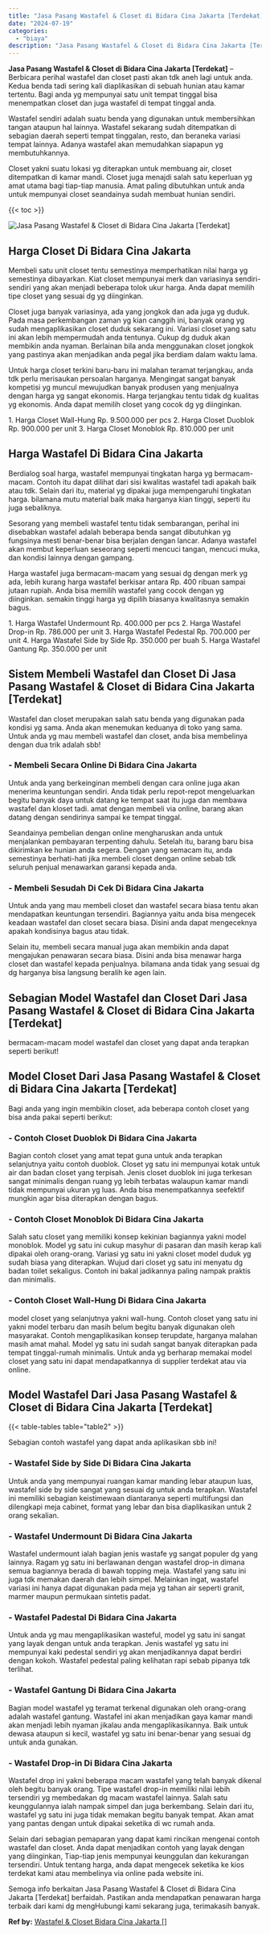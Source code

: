 ```yaml
---
title: "Jasa Pasang Wastafel & Closet di Bidara Cina Jakarta [Terdekat]"
date: "2024-07-19"
categories: 
  - "biaya"
description: "Jasa Pasang Wastafel & Closet di Bidara Cina Jakarta [Terdekat]. Semoga info berkaitan Jasa Pasang Wastafel & Closet di Bidara Cina Jakarta [Terdekat] berf..."
---
```


**Jasa Pasang Wastafel & Closet di Bidara Cina Jakarta \[Terdekat\]** – Berbicara perihal wastafel dan closet pasti akan tdk aneh lagi untuk anda. Kedua benda tadi sering kali diaplikasikan di sebuah hunian atau kamar tertentu. Bagi anda yg mempunyai satu unit tempat tinggal bisa menempatkan closet dan juga wastafel di tempat tinggal anda.

Wastafel sendiri adalah suatu benda yang digunakan untuk membersihkan tangan ataupun hal lainnya. Wastafel sekarang sudah ditempatkan di sebagian daerah seperti tempat tinggalan, resto, dan beraneka variasi tempat lainnya. Adanya wastafel akan memudahkan siapapun yg membutuhkannya.

Closet yakni suatu lokasi yg diterapkan untuk membuang air, closet ditempatkan di kamar mandi. Closet juga menajdi salah satu keperluan yg amat utama bagi tiap-tiap manusia. Amat paling dibutuhkan untuk anda untuk mempunyai closet seandainya sudah membuat hunian sendiri.

{{< toc >}}

![Jasa Pasang Wastafel & Closet di Bidara Cina Jakarta [Terdekat]](/images/wastafel-closet-murah35.png)

## Harga Closet Di Bidara Cina Jakarta

Membeli satu unit closet tentu semestinya memperhatikan nilai harga yg semestinya dibayarkan. Kiat closet mempunyai merk dan variasinya sendiri-sendiri yang akan menjadi beberapa tolok ukur harga. Anda dapat memilih tipe closet yang sesuai dg yg diinginkan.

Closet juga banyak variasinya, ada yang jongkok dan ada juga yg duduk. Pada masa perkembangan zaman yg kian canggih ini, banyak orang yg sudah mengaplikasikan closet duduk sekarang ini. Variasi closet yang satu ini akan lebih mempermudah anda tentunya. Cukup dg duduk akan membikin anda nyaman. Berlainan bila anda menggunakan closet jongkok yang pastinya akan menjadikan anda pegal jika berdiam dalam waktu lama.

Untuk harga closet terkini baru-baru ini malahan teramat terjangkau, anda tdk perlu merisaukan persoalan harganya. Mengingat sangat banyak kompetisi yg muncul mewujudkan banyak produsen yang menjualnya dengan harga yg sangat ekonomis. Harga terjangkau tentu tidak dg kualitas yg ekonomis. Anda dapat memilih closet yang cocok dg yg diinginkan.

1\. Harga Closet Wall-Hung Rp. 9.500.000 per pcs 2. Harga Closet Duoblok Rp. 900.000 per unit 3. Harga Closet Monoblok Rp. 810.000 per unit

## Harga Wastafel Di Bidara Cina Jakarta

Berdialog soal harga, wastafel mempunyai tingkatan harga yg bermacam-macam. Contoh itu dapat dilihat dari sisi kwalitas wastafel tadi apakah baik atau tdk. Selain dari itu, material yg dipakai juga mempengaruhi tingkatan harga. bilamana mutu material baik maka harganya kian tinggi, seperti itu juga sebaliknya.

Sesorang yang membeli wastafel tentu tidak sembarangan, perihal ini disebabkan wastafel adalah beberapa benda sangat dibutuhkan yg fungsinya mesti benar-benar bisa berjalan dengan lancar. Adanya wastafel akan membut keperluan seseorang seperti mencuci tangan, mencuci muka, dan kondisi lainnya dengan gampang.

Harga wastafel juga bermacam-macam yang sesuai dg dengan merk yg ada, lebih kurang harga wastafel berkisar antara Rp. 400 ribuan sampai jutaan rupiah. Anda bisa memilih wastafel yang cocok dengan yg diinginkan. semakin tinggi harga yg dipilih biasanya kwalitasnya semakin bagus.

1\. Harga Wastafel Undermount Rp. 400.000 per pcs 2. Harga Wastafel Drop-in Rp. 786.000 per unit 3. Harga Wastafel Pedestal Rp. 700.000 per unit 4. Harga Wastafel Side by Side Rp. 350.000 per buah 5. Harga Wastafel Gantung Rp. 350.000 per unit

## Sistem Membeli Wastafel dan Closet Di Jasa Pasang Wastafel & Closet di Bidara Cina Jakarta \[Terdekat\]

Wastafel dan closet merupakan salah satu benda yang digunakan pada kondisi yg sama. Anda akan menemukan keduanya di toko yang sama. Untuk anda yg mau membeli wastafel dan closet, anda bisa membelinya dengan dua trik adalah sbb!

### \- Membeli Secara Online Di Bidara Cina Jakarta

Untuk anda yang berkeinginan membeli dengan cara online juga akan menerima keuntungan sendiri. Anda tidak perlu repot-repot mengeluarkan begitu banyak daya untuk datang ke tempat saat itu juga dan membawa wastafel dan kloset tadi. amat dengan membeli via online, barang akan datang dengan sendirinya sampai ke tempat tinggal.

Seandainya pembelian dengan online mengharuskan anda untuk menjalankan pembayaran terpenting dahulu. Setelah itu, barang baru bisa dikirimkan ke hunian anda segera. Dengan yang semacam itu, anda semestinya berhati-hati jika membeli closet dengan online sebab tdk seluruh penjual menawarkan garansi kepada anda.

### \- Membeli Sesudah Di Cek Di Bidara Cina Jakarta

Untuk anda yang mau membeli closet dan wastafel secara biasa tentu akan mendapatkan keuntungan tersendiri. Bagiannya yaitu anda bisa mengecek keadaan wastafel dan closet secara biasa. Disini anda dapat mengeceknya apakah kondisinya bagus atau tidak.

Selain itu, membeli secara manual juga akan membikin anda dapat mengajukan penawaran secara biasa. Disini anda bisa menawar harga closet dan wastafel kepada penjualnya. bilamana anda tidak yang sesuai dg dg harganya bisa langsung beralih ke agen lain.

## Sebagian Model Wastafel dan Closet Dari Jasa Pasang Wastafel & Closet di Bidara Cina Jakarta \[Terdekat\]

bermacam-macam model wastafel dan closet yang dapat anda terapkan seperti berikut!

## Model Closet Dari Jasa Pasang Wastafel & Closet di Bidara Cina Jakarta \[Terdekat\]

Bagi anda yang ingin membikin closet, ada beberapa contoh closet yang bisa anda pakai seperti berikut:

### \- Contoh Closet Duoblok Di Bidara Cina Jakarta

Bagian contoh closet yang amat tepat guna untuk anda terapkan selanjutnya yaitu contoh duoblok. Closet yg satu ini mempunyai kotak untuk air dan badan closet yang terpisah. Jenis closet duoblok ini juga terkesan sangat minimalis dengan ruang yg lebih terbatas walaupun kamar mandi tidak mempunyai ukuran yg luas. Anda bisa menempatkannya seefektif mungkin agar bisa diterapkan dengan bagus.

### \- Contoh Closet Monoblok Di Bidara Cina Jakarta

Salah satu closet yang memiliki konsep kekinian bagiannya yakni model monoblok. Model yg satu ini cukup masyhur di pasaran dan masih kerap kali dipakai oleh orang-orang. Variasi yg satu ini yakni closet model duduk yg sudah biasa yang diterapkan. Wujud dari closet yg satu ini menyatu dg badan toilet sekaligus. Contoh ini bakal jadikannya paling nampak praktis dan minimalis.

### \- Contoh Closet Wall-Hung Di Bidara Cina Jakarta

model closet yang selanjutnya yakni wall-hung. Contoh closet yang satu ini yakni model terbaru dan masih belum begitu banyak digunakan oleh masyarakat. Contoh mengaplikasikan konsep terupdate, harganya malahan masih amat mahal. Model yg satu ini sudah sangat banyak diterapkan pada tempat tinggal-rumah minimalis. Untuk anda yg berharap memakai model closet yang satu ini dapat mendapatkannya di supplier terdekat atau via online.

## Model Wastafel Dari Jasa Pasang Wastafel & Closet di Bidara Cina Jakarta \[Terdekat\]

{{< table-tables table="table2" >}}

Sebagian contoh wastafel yang dapat anda aplikasikan sbb ini!

### \- Wastafel Side by Side Di Bidara Cina Jakarta

Untuk anda yang mempunyai ruangan kamar manding lebar ataupun luas, wastafel side by side sangat yang sesuai dg untuk anda terapkan. Wastafel ini memiliki sebagian keistimewaan diantaranya seperti multifungsi dan dilengkapi meja cabinet, format yang lebar dan bisa diaplikasikan untuk 2 orang sekalian.

### \- Wastafel Undermount Di Bidara Cina Jakarta

Wastafel undermount ialah bagian jenis wastafe yg sangat populer dg yang lainnya. Ragam yg satu ini berlawanan dengan wastafel drop-in dimana semua bagiannya berada di bawah topping meja. Wastafel yang satu ini juga tdk memakan daerah dan lebih simpel. Melainkan ingat, wastafel variasi ini hanya dapat digunakan pada meja yg tahan air seperti granit, marmer maupun permukaan sintetis padat.

### \- Wastafel Padestal Di Bidara Cina Jakarta

Untuk anda yg mau mengaplikasikan wasteful, model yg satu ini sangat yang layak dengan untuk anda terapkan. Jenis wastafel yg satu ini mempunyai kaki pedestal sendiri yg akan menjadikannya dapat berdiri dengan kokoh. Wastafel pedestal paling kelihatan rapi sebab pipanya tdk terlihat.

### \- Wastafel Gantung Di Bidara Cina Jakarta

Bagian model wastafel yg teramat terkenal digunakan oleh orang-orang adalah wastafel gantung. Wastafel ini akan menjadikan gaya kamar mandi akan menjadi lebih nyaman jikalau anda mengaplikasikannya. Baik untuk dewasa ataupun si kecil, wastafel yg satu ini benar-benar yang sesuai dg untuk anda gunakan.

### \- Wastafel Drop-in Di Bidara Cina Jakarta

Wastafel drop ini yakni beberapa macam wastafel yang telah banyak dikenal oleh begitu banyak orang. Tipe wastafel drop-in memiliki nilai lebih tersendiri yg membedakan dg macam wastafel lainnya. Salah satu keunggulannya ialah nampak simpel dan juga berkembang. Selain dari itu, wastafel yg satu ini juga tidak memakan begitu banyak tempat. Akan amat yang pantas dengan untuk dipakai seketika di wc rumah anda.

Selain dari sebagian pemaparan yang dapat kami rincikan mengenai contoh wastafel dan closet. Anda dapat menjadikan contoh yang layak dengan yang diinginkan, Tiap-tiap jenis mempunyai keunggulan dan kekurangan tersendiri. Untuk tentang harga, anda dapat mengecek seketika ke kios terdekat kami atau membelinya via online pada website ini.

Semoga info berkaitan Jasa Pasang Wastafel & Closet di Bidara Cina Jakarta \[Terdekat\] berfaidah. Pastikan anda mendapatkan penawaran harga terbaik dari kami dg mengHubungi kami sekarang juga, terimakasih banyak.

**Ref by:** [Wastafel & Closet Bidara Cina Jakarta []](https://id.wikipedia.org/wiki/Wastafel)
